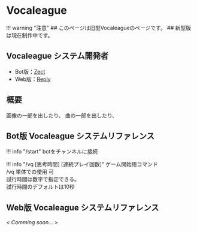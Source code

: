 # Vocaleague

!!! warning "注意"
    ## このページは旧型Vocaleagueのページです。
    ## 新型版は現在制作中です。

## Vocaleague システム開発者
- Bot版：[Zect](https://twitter.com/SAS3279)
- Web版：[Reply](https://twitter.com/Reply_127)

## 概要
画像の一部を出したり、
曲の一部を出したり、


## Bot版 Vocaleague システムリファレンス

!!! info "/start"
    botをチャンネルに接続

!!! info "/vq [思考時間] [連続プレイ回数]"
    ゲーム開始用コマンド  
    /vq 単体での使用 可  
    試行時間は数字で指定できる。  
    試行時間のデフォルトは10秒

## Web版 Vocaleague システムリファレンス

*< Comming soon... >*